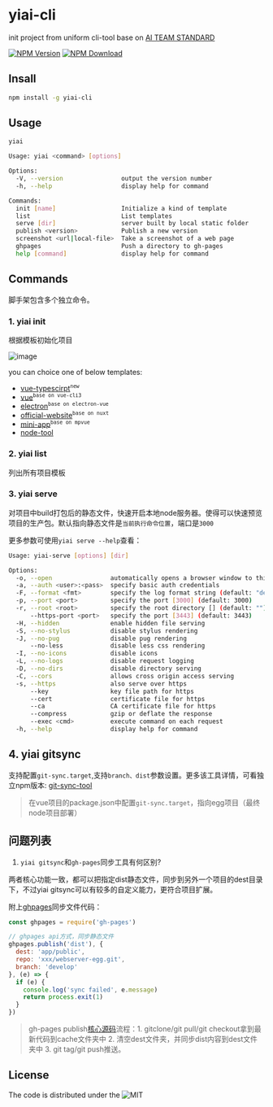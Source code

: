 # yiai-cli

init project from uniform cli-tool base on [AI TEAM STANDARD](https://lq782655835.github.io/blogs/team-standard/0.standard-ai-summary.html)

[![NPM Version][npm-img]][npm-url]
[![NPM Download][download-img]][download-url]

[npm-img]: http://img.shields.io/npm/v/yiai-cli.svg?style=flat-square
[npm-url]: http://npmjs.org/package/yiai-cli
[david-img]: https://img.shields.io/github/repo-size/lq782655835/yiai-cli.svg
[david-url]: https://npmjs.org/package/yiai-cli
[download-img]: https://img.shields.io/npm/dm/yiai-cli.svg?style=flat-square
[download-url]: https://npmjs.org/package/yiai-cli

## Insall

``` bash
npm install -g yiai-cli
```

## Usage

``` bash
yiai
```

``` bash
Usage: yiai <command> [options]

Options:
  -V, --version                output the version number
  -h, --help                   display help for command

Commands:
  init [name]                  Initialize a kind of template
  list                         List templates
  serve [dir]                  server built by local static folder
  publish <version>            Publish a new version
  screenshot <url|local-file>  Take a screenshot of a web page
  ghpages                      Push a directory to gh-pages
  help [command]               display help for command
```

## Commands

脚手架包含多个独立命令。

### 1. yiai init

根据模板初始化项目

![image](https://user-images.githubusercontent.com/6310131/56708337-ddee4200-674e-11e9-81cc-f051d064ddbd.png)

you can choice one of below templates:
* [vue-typescirpt](https://github.com/lq782655835/standard-vue-typescript-project)<sup>`new`</sup>
* [vue](https://github.com/lq782655835/standard-vue-project)<sup>`base on vue-cli3`</sup>
* [electron](https://github.com/lq782655835/electron-vue-template.git)<sup>`base on electron-vue`</sup>
* [official-website](https://github.com/lq782655835/official-website-project)<sup>`base on nuxt`</sup>
* [mini-app](https://github.com/lq782655835/mpvue-project)<sup>`base on mpvue`</sup>
* [node-tool](https://github.com/lq782655835/json2ts)

### 2. yiai list

列出所有项目模板

### 3. yiai serve

对项目中build打包后的静态文件，快速开启本地node服务器。使得可以快速预览项目的生产包。默认指向静态文件是`当前执行命令位置`，端口是`3000`

更多参数可使用`yiai serve --help`查看：

``` bash
Usage: yiai-serve [options] [dir]

Options:
  -o, --open                automatically opens a browser window to this server
  -a, --auth <user>:<pass>  specify basic auth credentials
  -F, --format <fmt>        specify the log format string (default: "dev")
  -p, --port <port>         specify the port [3000] (default: 3000)
  -r, --root <root>         specify the root directory [] (default: "")
      --https-port <port>   specify the port [3443] (default: 3443)
  -H, --hidden              enable hidden file serving
  -S, --no-stylus           disable stylus rendering
  -J, --no-pug              disable pug rendering
      --no-less             disable less css rendering
  -I, --no-icons            disable icons
  -L, --no-logs             disable request logging
  -D, --no-dirs             disable directory serving
  -C, --cors                allows cross origin access serving
  -s, --https               also serve over https
      --key                 key file path for https
      --cert                certificate file for https
      --ca                  CA certificate file for https
      --compress            gzip or deflate the response
      --exec <cmd>          execute command on each request
  -h, --help                display help for command
```

## 4. yiai gitsync

支持配置`git-sync.target`,支持`branch、dist`参数设置。更多该工具详情，可看独立npm版本: [git-sync-tool](https://github.com/lq782655835/git-sync-tool)

> 在vue项目的package.json中配置`git-sync.target`，指向egg项目（最终node项目部署）

## 问题列表

1. `yiai gitsync`和`gh-pages`同步工具有何区别?

两者核心功能一致，都可以把指定dist静态文件，同步到另外一个项目的dest目录下，不过yiai gitsync可以有较多的自定义能力，更符合项目扩展。

附上[ghpages](https://github.com/tschaub/gh-pages#publish)同步文件代码：

``` js
const ghpages = require('gh-pages')

// ghpages api方式，同步静态文件
ghpages.publish('dist'), {
  dest: 'app/public',
  repo: 'xxx/webserver-egg.git',
  branch: 'develop'
}, (e) => {
  if (e) {
    console.log('sync failed', e.message)
    return process.exit(1)
  }
})
```

> gh-pages publish[核心源码](https://github.com/tschaub/gh-pages/blob/main/lib/index.js#L48)流程：1. gitclone/git pull/git checkout拿到最新代码到cache文件夹中  2. 清空dest文件夹，并同步dist内容到dest文件夹中  3. git tag/git push推送。

## License

The code is distributed under the ![MIT](https://badgen.net/badge/license/MIT/blue)
